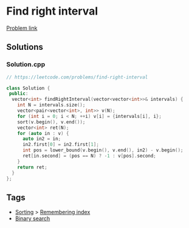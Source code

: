 # Find right interval

[Problem link](https://leetcode.com/problems/find-right-interval)

## Solutions


### Solution.cpp
```cpp
// https://leetcode.com/problems/find-right-interval

class Solution {
 public:
  vector<int> findRightInterval(vector<vector<int>>& intervals) {
    int N = intervals.size();
    vector<pair<vector<int>, int>> v(N);
    for (int i = 0; i < N; ++i) v[i] = {intervals[i], i};
    sort(v.begin(), v.end());
    vector<int> ret(N);
    for (auto in : v) {
      auto in2 = in;
      in2.first[0] = in2.first[1];
      int pos = lower_bound(v.begin(), v.end(), in2) - v.begin();
      ret[in.second] = (pos == N) ? -1 : v[pos].second;
    }
    return ret;
  }
};
```
## Tags

* [Sorting](/README.md#Sorting) > [Remembering index](/README.md#Sorting-Remembering_index)
* [Binary search](/README.md#Binary_search)
